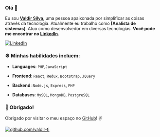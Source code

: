 ### Olá :wave:

Eu sou **[Valdir Silva](https://www.linkedin.com/in/valdirti/)**, uma pessoa apaixonada por simplificar as coisas através da tecnologia.
Atualmente eu trabalho como **[Analista de sistemas]**. Atuo como desenvolvedor em diversas tecnologias. **Você pode me encontrar no [LinkedIn](https://www.linkedin.com/in/valdirti/)**.

 [![LinkedIn](https://img.shields.io/static/v1.svg?label=LinkedIn&message=@valdirti&logo=linkedin&style=flat&color=blue)](https://www.linkedin.com/in/valdirti/)


### :gear: Minhas habilidades incluem:

- **Languages**: `PHP`,`JavaScript`

- **Frontend**: `React`, `Redux`, `Bootstrap`, `JQuery`

- **Backend**: `Node.js`, `Express`, `PHP`

- **Databases**: `MySQL`, `MongoDB`, `PostgreSQL`

### :hugs: Obrigado!

Obrigado por visitar o meu espaço no [GitHub](https://github.com/valdir-ti)! :v:

[![github.com/valdir-ti](https://avatars2.githubusercontent.com/u/11434239?s=60&v=4)](https://github.com/valdir-ti)
